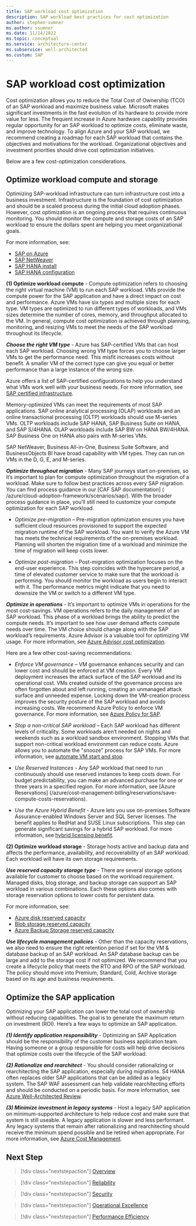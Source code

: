 ```yaml
---
title: SAP workload cost optimization
description: SAP workload best practices for cost optimization 
author: stephen-sumner
ms.author: ssumner
ms.date: 11/14/2022
ms.topic: conceptual
ms.service: architecture-center
ms.subservice: well-architected
ms.custom: SAP
---
```

# SAP workload cost optimization

Cost optimization allows you to reduce the Total Cost of Ownership (TCO) of an SAP workload and maximize business value. Microsoft makes significant investments in the fast evolution of its hardware to provide more value for less. The frequent increase in Azure hardware capability provides regular opportunity for an SAP workload to optimize costs, eliminate waste, and improve technology. To align Azure and your SAP workload, we recommend creating a roadmap for each SAP workload that contains the objectives and motivations for the workload. Organizational objectives and investment priorities should drive cost optimization initiatives.

Below are a few cost-optimization considerations.

## Optimize workload compute and storage

Optimizing SAP-workload infrastructure can turn infrastructure cost into a business investment. Infrastructure is the foundation of cost optimization and should be a scaled process during the initial cloud adoption phases. However, cost optimization is an ongoing process that requires continuous monitoring. You should monitor the compute and storage costs of an SAP workload to ensure the dollars spent are helping you meet organizational goals.

For more information, see:

- [SAP on Azure](https://azure.microsoft.com/solutions/sap/#overview)
- [SAP NetWeaver](/azure/virtual-machines/workloads/sap/planning-guide)
- [SAP HANA install](/azure/virtual-machines/workloads/sap/hana-get-started)
- [SAP HANA configuration](/azure/virtual-machines/workloads/sap/hana-vm-operations)

**(1) Optimize workload compute** - Compute optimization refers to choosing the right virtual machine (VM) to run each SAP workload. VMs provide the compute power for the SAP application and have a direct impact on cost and performance. Azure VMs have six types and multiple sizes for each type. VM types are optimized to run different types of workloads, and VMs sizes determine the number of cores, memory, and throughput allocated to the VM. In general, compute cost optimization is achieved through planning, monitoring, and resizing VMs to meet the needs of the SAP workload throughout its lifecycle.

***Choose the right VM type*** - Azure has SAP-certified VMs that can host each SAP workload. Choosing wrong VM type forces you to choose larger VMs to get the performance need. This misfit increases costs without benefit. A smaller VM of the correct type can give you equal or better performance than a large instance of the wrong size.

Azure offers a list of SAP-certified configurations to help you understand what VMs work well with your business needs. For more information, see [SAP certified infrastructure](https://azure.microsoft.com/solutions/sap/azure-solutions/#certified-infrastructure).

Memory-optimized VMs can meet the requirements of most SAP applications. SAP online analytical processing (OLAP) workloads and an online transactional processing (OLTP) workloads should use M-series VMs. OLTP workloads include SAP HANA, SAP Business Suite on HANA, and SAP S/4HANA. OLAP workloads include SAP BW on HANA BW/4HANA. SAP Business One on HANA also pairs with M-series VMs.

SAP NetWeaver, Business All-in-One, Business Suite Software, and BusinessObjects BI have broad capability with VM types. They can run on VMs in the D, G, E, and M-series.

***Optimize throughout migration*** - Many SAP journeys start on-premises, so it’s important to plan for compute optimization throughout the migration of a workload. Make sure to follow best practices across every SAP migration. You can find process guidance in our [CAF SAP documentation] ( /azure/cloud-adoption-framework/scenarios/sap/). With the broader process guidance in place, you’ll still need to customize your compute optimization for each SAP workload.

- *Optimize pre-migration* – Pre-migration optimization ensures you have sufficient cloud resources provisioned to support the expected migration runtime of the SAP workload. You want to verify the Azure VM has meets the technical requirements of the on-premises workload. Planning will shorten the migration time of a workload and minimize the time of migration will keep costs lower.

- *Optimize post-migration* – Post-migration optimization focuses on the end-user experience. This step coincides with the hypercare period, a time of elevated customer service to make sure that the workload is performing. You should monitor the workload as users begin to interact with it. The performance metrics might indicate that you need to downsize the VM or switch to a different VM type.

***Optimize in operations*** - It’s important to optimize VMs in operations for the most cost-savings. VM operations refers to the daily management of an SAP workload. This phase of a workload brings the ability to predict the compute needs. It’s important to see how user demand affects compute needs over time. The VM choice should change along with the SAP workload’s requirements. Azure Advisor is a valuable tool for optimizing VM usage. For more information, see [Azure Advisor cost optimization](/azure/advisor/advisor-cost-recommendations).

Here are a few other cost-saving recommendations:

- *Enforce VM governance* – VM governance enhances security and can lower cost and should be enforced at VM creation. Every VM deployment increases the attack surface of the SAP workload and its operational cost. VMs created outside of the governance process are often forgotten about and left running, creating an unmanaged attack surface and unneeded expense. Locking down the VM-creation process improves the security posture of the SAP workload and avoids increasing costs. We recommend Azure Policy to enforce VM governance. For more information, see [Azure Policy for SAP](/azure/cloud-adoption-framework/scenarios/sap/eslz-security-governance-and-compliance#use-azure-policy).

- *Stop a non-critical SAP workload* – Each SAP workload has different levels of criticality. Some workloads aren’t needed on nights and weekends such as a workload sandbox environment. Stopping VMs that support non-critical workload environment can reduce costs. Azure allows you to automate the "snooze" process for SAP VMs. For more information, see [automate VM start and stop](/azure/automation/automation-solution-vm-management).

- *Use Reserved Instances* - Any SAP workload that need to run continuously should use reserved instances to keep costs down. For budget predictability, you can make an advanced purchase for one or three years in a specified region. For more information, see [Azure Reservations] (/azure/cost-management-billing/reservations/save-compute-costs-reservations).

- *Use the Azure Hybrid Benefit* - Azure lets you use on-premises Software Assurance-enabled Windows Server and SQL Server licenses. The benefit applies to RedHat and SUSE Linux subscriptions. This step can generate significant savings for a hybrid SAP workload. For more information, see [hybrid licensing benefit](https://azure.microsoft.com/pricing/hybrid-benefit/#calculator).

**(2) Optimize workload storage** - Storage hosts active and backup data and affects the performance, availability, and recoverability of an SAP workload. Each workload will have its own storage requirements.

***Use reserved capacity storage type*** - There are several storage options available for customer to choose based on the workload requirement. Managed disks, blog storage, and backup storage can support an SAP workload in various combinations. Each these options also comes with storage reservation options to lower costs for persistent data.

For more information, see:

- [Azure disk reserved capacity](/azure/virtual-machines/disks-reserved-capacity)
- [Blob storage reserved capacity](/azure/storage/blobs/storage-blob-reserved-capacity?toc=%2Fazure%2Fcost-management-billing%2Freservations%2Ftoc.json)
- [Azure Backup Storage reserved capacity](/azure/backup/backup-azure-reserved-pricing-optimize-cost)

***Use lifecycle management policies*** - Other than the capacity reservations, we also need to ensure the right retention period if set for the VM & database backup of an SAP workload. An SAP database backup can be large and add to the storage cost if not optimized. We recommend that you create a lifecycle policy that meets the RTO and RPO of the SAP workload. The policy should move into Premium, Standard, Cold, Archive storage based on its age and business requirements.

## Optimize the SAP application

Optimizing your SAP application can lower the total cost of ownership without reducing capabilities. The goal is to generate the maximum return on investment (ROI). Here’s a few ways to optimize an SAP application.

***(1) Identify application responsibility*** - Optimizing an SAP Application should be the responsibility of the customer business application team. Having someone or a group responsible for costs will help drive decisions that optimize costs over the lifecycle of the SAP workload.

***(2) Rationalize and rearchitect*** - You should consider rationalizing or rearchitecting the SAP application, especially during migrations. S4 HANA often replaces older SAP applications that can be added as a legacy system. The SAP WAF assessment can help validate rearchitecting efforts and should be conducted on a periodic basis. For more information, see [Azure Well-Architected Review](/assessments/).

***(3) Minimize investment in legacy systems*** - Host a legacy SAP application on minimum-supported architecture to help reduce cost and make sure that system is still useable. A legacy application is slower and less performant. Any legacy systems that remain after rationalizing and rearchitecting should receive the minimum spend possible and be retired when appropriate. For more information, see [Azure Cost Management](/azure/cost-management-billing/costs/cost-mgt-best-practices).

## Next Step

>[!div class="nextstepaction"]
>[Overview](./overview.md)

>[!div class="nextstepaction"]
>[Reliability](./reliability.md)

>[!div class="nextstepaction"]
>[Security](./security.md)

>[!div class="nextstepaction"]
>[Operational Excellence](./operational-excellence.md)

>[!div class="nextstepaction"]
>[Performance Efficiency](./performance-efficiency.md)
